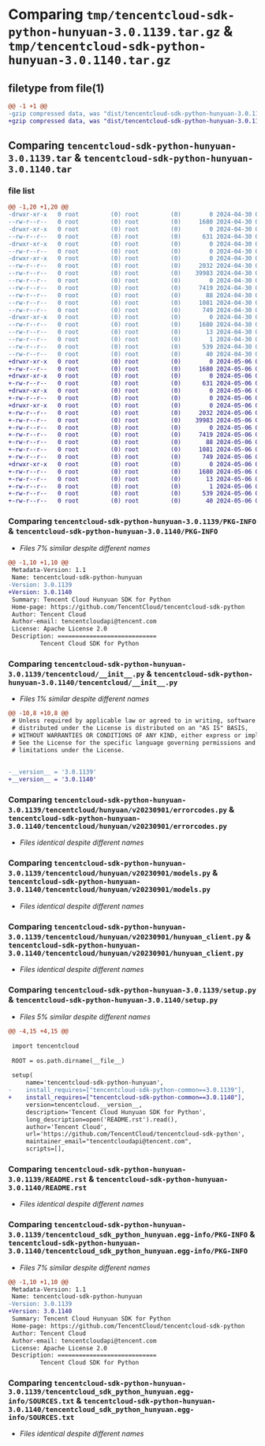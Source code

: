 # Comparing `tmp/tencentcloud-sdk-python-hunyuan-3.0.1139.tar.gz` & `tmp/tencentcloud-sdk-python-hunyuan-3.0.1140.tar.gz`

## filetype from file(1)

```diff
@@ -1 +1 @@
-gzip compressed data, was "dist/tencentcloud-sdk-python-hunyuan-3.0.1139.tar", last modified: Tue Apr 30 04:19:24 2024, max compression
+gzip compressed data, was "dist/tencentcloud-sdk-python-hunyuan-3.0.1140.tar", last modified: Mon May  6 08:21:13 2024, max compression
```

## Comparing `tencentcloud-sdk-python-hunyuan-3.0.1139.tar` & `tencentcloud-sdk-python-hunyuan-3.0.1140.tar`

### file list

```diff
@@ -1,20 +1,20 @@
-drwxr-xr-x   0 root         (0) root         (0)        0 2024-04-30 04:19:24.000000 tencentcloud-sdk-python-hunyuan-3.0.1139/
--rw-r--r--   0 root         (0) root         (0)     1680 2024-04-30 04:19:24.000000 tencentcloud-sdk-python-hunyuan-3.0.1139/PKG-INFO
-drwxr-xr-x   0 root         (0) root         (0)        0 2024-04-30 04:19:24.000000 tencentcloud-sdk-python-hunyuan-3.0.1139/tencentcloud/
--rw-r--r--   0 root         (0) root         (0)      631 2024-04-30 04:19:24.000000 tencentcloud-sdk-python-hunyuan-3.0.1139/tencentcloud/__init__.py
-drwxr-xr-x   0 root         (0) root         (0)        0 2024-04-30 04:19:24.000000 tencentcloud-sdk-python-hunyuan-3.0.1139/tencentcloud/hunyuan/
--rw-r--r--   0 root         (0) root         (0)        0 2024-04-30 04:19:24.000000 tencentcloud-sdk-python-hunyuan-3.0.1139/tencentcloud/hunyuan/__init__.py
-drwxr-xr-x   0 root         (0) root         (0)        0 2024-04-30 04:19:24.000000 tencentcloud-sdk-python-hunyuan-3.0.1139/tencentcloud/hunyuan/v20230901/
--rw-r--r--   0 root         (0) root         (0)     2032 2024-04-30 04:19:24.000000 tencentcloud-sdk-python-hunyuan-3.0.1139/tencentcloud/hunyuan/v20230901/errorcodes.py
--rw-r--r--   0 root         (0) root         (0)    39983 2024-04-30 04:19:24.000000 tencentcloud-sdk-python-hunyuan-3.0.1139/tencentcloud/hunyuan/v20230901/models.py
--rw-r--r--   0 root         (0) root         (0)        0 2024-04-30 04:19:24.000000 tencentcloud-sdk-python-hunyuan-3.0.1139/tencentcloud/hunyuan/v20230901/__init__.py
--rw-r--r--   0 root         (0) root         (0)     7419 2024-04-30 04:19:24.000000 tencentcloud-sdk-python-hunyuan-3.0.1139/tencentcloud/hunyuan/v20230901/hunyuan_client.py
--rw-r--r--   0 root         (0) root         (0)       88 2024-04-30 04:19:24.000000 tencentcloud-sdk-python-hunyuan-3.0.1139/setup.cfg
--rw-r--r--   0 root         (0) root         (0)     1081 2024-04-30 04:19:24.000000 tencentcloud-sdk-python-hunyuan-3.0.1139/setup.py
--rw-r--r--   0 root         (0) root         (0)      749 2024-04-30 04:19:24.000000 tencentcloud-sdk-python-hunyuan-3.0.1139/README.rst
-drwxr-xr-x   0 root         (0) root         (0)        0 2024-04-30 04:19:24.000000 tencentcloud-sdk-python-hunyuan-3.0.1139/tencentcloud_sdk_python_hunyuan.egg-info/
--rw-r--r--   0 root         (0) root         (0)     1680 2024-04-30 04:19:24.000000 tencentcloud-sdk-python-hunyuan-3.0.1139/tencentcloud_sdk_python_hunyuan.egg-info/PKG-INFO
--rw-r--r--   0 root         (0) root         (0)       13 2024-04-30 04:19:24.000000 tencentcloud-sdk-python-hunyuan-3.0.1139/tencentcloud_sdk_python_hunyuan.egg-info/top_level.txt
--rw-r--r--   0 root         (0) root         (0)        1 2024-04-30 04:19:24.000000 tencentcloud-sdk-python-hunyuan-3.0.1139/tencentcloud_sdk_python_hunyuan.egg-info/dependency_links.txt
--rw-r--r--   0 root         (0) root         (0)      539 2024-04-30 04:19:24.000000 tencentcloud-sdk-python-hunyuan-3.0.1139/tencentcloud_sdk_python_hunyuan.egg-info/SOURCES.txt
--rw-r--r--   0 root         (0) root         (0)       40 2024-04-30 04:19:24.000000 tencentcloud-sdk-python-hunyuan-3.0.1139/tencentcloud_sdk_python_hunyuan.egg-info/requires.txt
+drwxr-xr-x   0 root         (0) root         (0)        0 2024-05-06 08:21:13.000000 tencentcloud-sdk-python-hunyuan-3.0.1140/
+-rw-r--r--   0 root         (0) root         (0)     1680 2024-05-06 08:21:13.000000 tencentcloud-sdk-python-hunyuan-3.0.1140/PKG-INFO
+drwxr-xr-x   0 root         (0) root         (0)        0 2024-05-06 08:21:13.000000 tencentcloud-sdk-python-hunyuan-3.0.1140/tencentcloud/
+-rw-r--r--   0 root         (0) root         (0)      631 2024-05-06 08:21:13.000000 tencentcloud-sdk-python-hunyuan-3.0.1140/tencentcloud/__init__.py
+drwxr-xr-x   0 root         (0) root         (0)        0 2024-05-06 08:21:13.000000 tencentcloud-sdk-python-hunyuan-3.0.1140/tencentcloud/hunyuan/
+-rw-r--r--   0 root         (0) root         (0)        0 2024-05-06 08:21:13.000000 tencentcloud-sdk-python-hunyuan-3.0.1140/tencentcloud/hunyuan/__init__.py
+drwxr-xr-x   0 root         (0) root         (0)        0 2024-05-06 08:21:13.000000 tencentcloud-sdk-python-hunyuan-3.0.1140/tencentcloud/hunyuan/v20230901/
+-rw-r--r--   0 root         (0) root         (0)     2032 2024-05-06 08:21:13.000000 tencentcloud-sdk-python-hunyuan-3.0.1140/tencentcloud/hunyuan/v20230901/errorcodes.py
+-rw-r--r--   0 root         (0) root         (0)    39983 2024-05-06 08:21:13.000000 tencentcloud-sdk-python-hunyuan-3.0.1140/tencentcloud/hunyuan/v20230901/models.py
+-rw-r--r--   0 root         (0) root         (0)        0 2024-05-06 08:21:13.000000 tencentcloud-sdk-python-hunyuan-3.0.1140/tencentcloud/hunyuan/v20230901/__init__.py
+-rw-r--r--   0 root         (0) root         (0)     7419 2024-05-06 08:21:13.000000 tencentcloud-sdk-python-hunyuan-3.0.1140/tencentcloud/hunyuan/v20230901/hunyuan_client.py
+-rw-r--r--   0 root         (0) root         (0)       88 2024-05-06 08:21:13.000000 tencentcloud-sdk-python-hunyuan-3.0.1140/setup.cfg
+-rw-r--r--   0 root         (0) root         (0)     1081 2024-05-06 08:21:13.000000 tencentcloud-sdk-python-hunyuan-3.0.1140/setup.py
+-rw-r--r--   0 root         (0) root         (0)      749 2024-05-06 08:21:13.000000 tencentcloud-sdk-python-hunyuan-3.0.1140/README.rst
+drwxr-xr-x   0 root         (0) root         (0)        0 2024-05-06 08:21:13.000000 tencentcloud-sdk-python-hunyuan-3.0.1140/tencentcloud_sdk_python_hunyuan.egg-info/
+-rw-r--r--   0 root         (0) root         (0)     1680 2024-05-06 08:21:13.000000 tencentcloud-sdk-python-hunyuan-3.0.1140/tencentcloud_sdk_python_hunyuan.egg-info/PKG-INFO
+-rw-r--r--   0 root         (0) root         (0)       13 2024-05-06 08:21:13.000000 tencentcloud-sdk-python-hunyuan-3.0.1140/tencentcloud_sdk_python_hunyuan.egg-info/top_level.txt
+-rw-r--r--   0 root         (0) root         (0)        1 2024-05-06 08:21:13.000000 tencentcloud-sdk-python-hunyuan-3.0.1140/tencentcloud_sdk_python_hunyuan.egg-info/dependency_links.txt
+-rw-r--r--   0 root         (0) root         (0)      539 2024-05-06 08:21:13.000000 tencentcloud-sdk-python-hunyuan-3.0.1140/tencentcloud_sdk_python_hunyuan.egg-info/SOURCES.txt
+-rw-r--r--   0 root         (0) root         (0)       40 2024-05-06 08:21:13.000000 tencentcloud-sdk-python-hunyuan-3.0.1140/tencentcloud_sdk_python_hunyuan.egg-info/requires.txt
```

### Comparing `tencentcloud-sdk-python-hunyuan-3.0.1139/PKG-INFO` & `tencentcloud-sdk-python-hunyuan-3.0.1140/PKG-INFO`

 * *Files 7% similar despite different names*

```diff
@@ -1,10 +1,10 @@
 Metadata-Version: 1.1
 Name: tencentcloud-sdk-python-hunyuan
-Version: 3.0.1139
+Version: 3.0.1140
 Summary: Tencent Cloud Hunyuan SDK for Python
 Home-page: https://github.com/TencentCloud/tencentcloud-sdk-python
 Author: Tencent Cloud
 Author-email: tencentcloudapi@tencent.com
 License: Apache License 2.0
 Description: ============================
         Tencent Cloud SDK for Python
```

### Comparing `tencentcloud-sdk-python-hunyuan-3.0.1139/tencentcloud/__init__.py` & `tencentcloud-sdk-python-hunyuan-3.0.1140/tencentcloud/__init__.py`

 * *Files 1% similar despite different names*

```diff
@@ -10,8 +10,8 @@
 # Unless required by applicable law or agreed to in writing, software
 # distributed under the License is distributed on an "AS IS" BASIS,
 # WITHOUT WARRANTIES OR CONDITIONS OF ANY KIND, either express or implied.
 # See the License for the specific language governing permissions and
 # limitations under the License.
 
 
-__version__ = '3.0.1139'
+__version__ = '3.0.1140'
```

### Comparing `tencentcloud-sdk-python-hunyuan-3.0.1139/tencentcloud/hunyuan/v20230901/errorcodes.py` & `tencentcloud-sdk-python-hunyuan-3.0.1140/tencentcloud/hunyuan/v20230901/errorcodes.py`

 * *Files identical despite different names*

### Comparing `tencentcloud-sdk-python-hunyuan-3.0.1139/tencentcloud/hunyuan/v20230901/models.py` & `tencentcloud-sdk-python-hunyuan-3.0.1140/tencentcloud/hunyuan/v20230901/models.py`

 * *Files identical despite different names*

### Comparing `tencentcloud-sdk-python-hunyuan-3.0.1139/tencentcloud/hunyuan/v20230901/hunyuan_client.py` & `tencentcloud-sdk-python-hunyuan-3.0.1140/tencentcloud/hunyuan/v20230901/hunyuan_client.py`

 * *Files identical despite different names*

### Comparing `tencentcloud-sdk-python-hunyuan-3.0.1139/setup.py` & `tencentcloud-sdk-python-hunyuan-3.0.1140/setup.py`

 * *Files 5% similar despite different names*

```diff
@@ -4,15 +4,15 @@
 
 import tencentcloud
 
 ROOT = os.path.dirname(__file__)
 
 setup(
     name='tencentcloud-sdk-python-hunyuan',
-    install_requires=["tencentcloud-sdk-python-common==3.0.1139"],
+    install_requires=["tencentcloud-sdk-python-common==3.0.1140"],
     version=tencentcloud.__version__,
     description='Tencent Cloud Hunyuan SDK for Python',
     long_description=open('README.rst').read(),
     author='Tencent Cloud',
     url='https://github.com/TencentCloud/tencentcloud-sdk-python',
     maintainer_email="tencentcloudapi@tencent.com",
     scripts=[],
```

### Comparing `tencentcloud-sdk-python-hunyuan-3.0.1139/README.rst` & `tencentcloud-sdk-python-hunyuan-3.0.1140/README.rst`

 * *Files identical despite different names*

### Comparing `tencentcloud-sdk-python-hunyuan-3.0.1139/tencentcloud_sdk_python_hunyuan.egg-info/PKG-INFO` & `tencentcloud-sdk-python-hunyuan-3.0.1140/tencentcloud_sdk_python_hunyuan.egg-info/PKG-INFO`

 * *Files 7% similar despite different names*

```diff
@@ -1,10 +1,10 @@
 Metadata-Version: 1.1
 Name: tencentcloud-sdk-python-hunyuan
-Version: 3.0.1139
+Version: 3.0.1140
 Summary: Tencent Cloud Hunyuan SDK for Python
 Home-page: https://github.com/TencentCloud/tencentcloud-sdk-python
 Author: Tencent Cloud
 Author-email: tencentcloudapi@tencent.com
 License: Apache License 2.0
 Description: ============================
         Tencent Cloud SDK for Python
```

### Comparing `tencentcloud-sdk-python-hunyuan-3.0.1139/tencentcloud_sdk_python_hunyuan.egg-info/SOURCES.txt` & `tencentcloud-sdk-python-hunyuan-3.0.1140/tencentcloud_sdk_python_hunyuan.egg-info/SOURCES.txt`

 * *Files identical despite different names*

